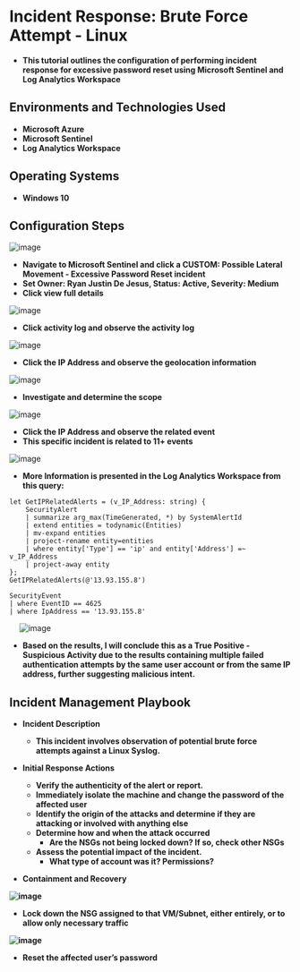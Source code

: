 <h1>Incident Response: Brute Force Attempt - Linux</h1>

- <b>This tutorial outlines the configuration of performing incident response for excessive password reset using Microsoft Sentinel and Log Analytics Workspace</b>

<h2>Environments and Technologies Used</h2>

- <b>Microsoft Azure</b> 
- <b>Microsoft Sentinel</b>
- <b>Log Analytics Workspace</b>

<h2>Operating Systems</h2>

- <b>Windows 10</b>

<h2>Configuration Steps</h2>

![image](https://github.com/user-attachments/assets/e8f0bcd6-6667-4bc6-8b80-506526f3fe40)
- <b>Navigate to Microsoft Sentinel and click a CUSTOM: Possible Lateral Movement - Excessive Password Reset incident</b>
- <b>Set Owner: Ryan Justin De Jesus, Status: Active, Severity: Medium</b>
- <b>Click view full details</b>

![image](https://github.com/user-attachments/assets/9e29d727-127b-4200-a292-e0786ddaa4bf)
- <b>Click activity log and observe the activity log</b>

![image](https://github.com/user-attachments/assets/aa7d9edd-7758-454c-8eb1-5263ad7a35f0)
- <b>Click the IP Address and observe the geolocation information</b>

![image](https://github.com/user-attachments/assets/4b383e24-b8de-4a23-8f42-48ca76a12541)
- <b>Investigate and determine the scope</b>

![image](https://github.com/user-attachments/assets/1f4d1ef8-4c71-4cd7-a793-ec64cfc9fa13)
- <b>Click the IP Address and observe the related event</b>
- <b>This specific incident is related to 11+ events</b>

![image](https://github.com/user-attachments/assets/1e18bc35-099b-454b-bc99-ca9417c8398e)
- <b>More Information is presented in the Log Analytics Workspace from this query:</b>

``` 
let GetIPRelatedAlerts = (v_IP_Address: string) {
    SecurityAlert
    | summarize arg_max(TimeGenerated, *) by SystemAlertId
    | extend entities = todynamic(Entities)
    | mv-expand entities
    | project-rename entity=entities
    | where entity['Type'] == 'ip' and entity['Address'] =~ v_IP_Address
    | project-away entity
};
GetIPRelatedAlerts(@'13.93.155.8')
```

```
SecurityEvent
| where EventID == 4625
| where IpAddress == '13.93.155.8'
```
 
![image](https://github.com/user-attachments/assets/399fa37f-d5d9-4108-b80f-4d43a8dff8ea)
- <b>Based on the results, I will conclude this as a True Positive - Suspicious Activity due to the results containing multiple failed authentication attempts by the same user account or from the same IP address, further suggesting malicious intent.

## Incident Management Playbook 
- <b>Incident Description</b>
    - This incident involves observation of potential brute force attempts against a Linux Syslog.

- <b>Initial Response Actions</b>
    - Verify the authenticity of the alert or report.
    - Immediately isolate the machine and change the password of the affected user
    - Identify the origin of the attacks and determine if they are attacking or involved with anything else
    - Determine how and when the attack occurred
        - Are the NSGs not being locked down? If so, check other NSGs
    - Assess the potential impact of the incident.
        - What type of account was it? Permissions?

- <b>Containment and Recovery</b>

![image](https://github.com/user-attachments/assets/86ee1b28-092f-4490-b5b1-c0bc58562da9)
- <b>Lock down the NSG assigned to that VM/Subnet, either entirely, or to allow only necessary traffic</b>

![image](https://github.com/user-attachments/assets/0f43e8a9-e329-405e-9467-d57dbbd165ab)
- <b>Reset the affected user’s password</b>
